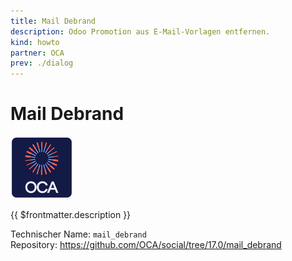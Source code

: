 ```yaml
---
title: Mail Debrand
description: Odoo Promotion aus E-Mail-Vorlagen entfernen.
kind: howto
partner: OCA
prev: ./dialog
---
```

# Mail Debrand
![icon_oca_app](attachments/icon_oca_app.png)

{{ $frontmatter.description }}

Technischer Name: `mail_debrand`\
Repository: <https://github.com/OCA/social/tree/17.0/mail_debrand>

